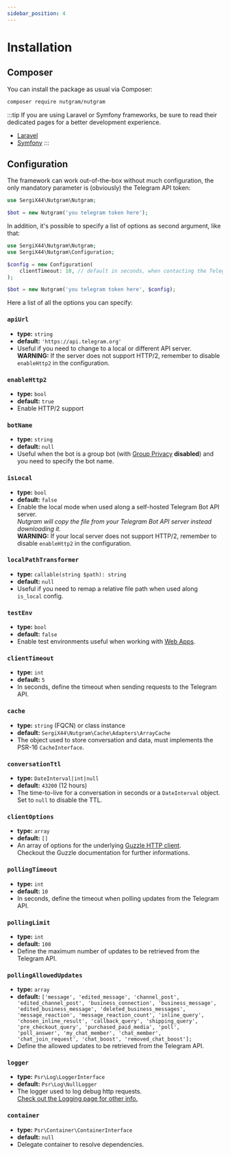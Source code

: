 ```yaml
---
sidebar_position: 4
---
```


# Installation

## Composer

You can install the package as usual via Composer:

```bash
composer require nutgram/nutgram
```

:::tip
If you are using Laravel or Symfony frameworks, be sure to read their dedicated pages for a better
development experience.

- [Laravel](laravel.md)
- [Symfony](symfony.md)
:::

## Configuration

The framework can work out-of-the-box without much configuration, the only mandatory parameter is (obviously) the
Telegram API token:

```php
use SergiX44\Nutgram\Nutgram;

$bot = new Nutgram('you telegram token here');
```

In addition, it's possible to specify a list of options as second argument, like that:

```php
use SergiX44\Nutgram\Nutgram;
use SergiX44\Nutgram\Configuration;

$config = new Configuration(
    clientTimeout: 10, // default in seconds, when contacting the Telegram API
);

$bot = new Nutgram('you telegram token here', $config);
```

Here a list of all the options you can specify:

### `apiUrl`

- **type:** `string`
- **default:** `'https://api.telegram.org'`
- Useful if you need to change to a local or different API server.<br/>
  **WARNING:** If the server does not support HTTP/2, remember to disable `enableHttp2` in the configuration.

### `enableHttp2`

- **type:** `bool`
- **default:** `true`
- Enable HTTP/2 support

### `botName`

- **type:** `string`
- **default:** `null`
- Useful when the bot is a group bot 
  (with [Group Privacy](https://core.telegram.org/bots/features#privacy-mode) **disabled**) 
  and you need to specify the bot name.

### `isLocal`

- **type:** `bool`
- **default:** `false`
- Enable the local mode when used along a self-hosted Telegram Bot API server.<br/>
  _Nutgram will copy the file from your Telegram Bot API server instead downloading it._<br/>
  **WARNING:** If your local server does not support HTTP/2, remember to disable `enableHttp2` in the configuration.

### `localPathTransformer`

- **type:** `callable(string $path): string`
- **default:** `null`
- Useful if you need to remap a relative file path when used along `is_local` config.

### `testEnv`

- **type:** `bool`
- **default:** `false`
- Enable test environments useful when working with [Web Apps](https://core.telegram.org/bots/webapps#testing-web-apps).

### `clientTimeout`

- **type:** `int`
- **default:** `5`
- In seconds, define the timeout when sending requests to the Telegram API.

### `cache`

- **type:** `string` (FQCN) or class instance
- **default:** `SergiX44\Nutgram\Cache\Adapters\ArrayCache`
- The object used to store conversation and data, must implements the PSR-16 `CacheInterface`.

### `conversationTtl`

- **type:** `DateInterval|int|null`
- **default:** `43200` (12 hours)
- The time-to-live for a conversation in seconds or a `DateInterval` object.<br/>
  Set to `null` to disable the TTL.

### `clientOptions`

- **type:** `array`
- **default:** `[]`
- An array of options for the underlying [Guzzle HTTP client](https://docs.guzzlephp.org/en/stable/quickstart.html).<br/>
  Checkout the Guzzle documentation for further informations.

### `pollingTimeout`

- **type:** `int`
- **default:** `10`
- In seconds, define the timeout when polling updates from the Telegram API.

### `pollingLimit`

- **type:** `int`
- **default:** `100`
- Define the maximum number of updates to be retrieved from the Telegram API.

### `pollingAllowedUpdates`

- **type:** `array`
- **default:** `['message', 'edited_message', 'channel_post', 'edited_channel_post', 'business_connection', 'business_message', 'edited_business_message', 'deleted_business_messages', 'message_reaction', 'message_reaction_count', 'inline_query', 'chosen_inline_result', 'callback_query', 'shipping_query', 'pre_checkout_query', 'purchased_paid_media', 'poll', 'poll_answer', 'my_chat_member', 'chat_member', 'chat_join_request', 'chat_boost', 'removed_chat_boost'];`
- Define the allowed updates to be retrieved from the Telegram API.

### `logger`

- **type:** `Psr\Log\LoggerInterface`
- **default:** `Psr\Log\NullLogger`
- The logger used to log debug http requests.<br/>
  [Check out the Logging page for other info.](logging)

### `container`

- **type:** `Psr\Container\ContainerInterface`
- **default:** `null`
- Delegate container to resolve dependencies.